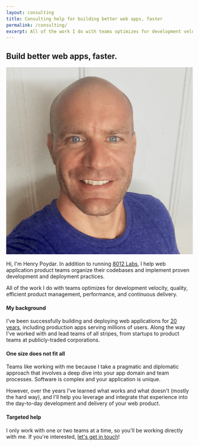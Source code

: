 ```yaml
---
layout: consulting
title: Consulting help for building better web apps, faster
permalink: /consulting/
excerpt: All of the work I do with teams optimizes for development velocity, quality, efficient product management, performance, and continuous delivery.
---
```


## Build better web apps, faster.

![Henry Poydar](/images/henry-poydar.png)

Hi, I'm Henry Poydar. In addition to running [8012 Labs](/), I help web application product teams organize their codebases and implement proven development and deployment practices.

All of the work I do with teams optimizes for development velocity, quality, efficient product management, performance, and continuous delivery.

#### My background

I've been successfully building and deploying web applications for [20 years](https://linkedin.com/in/hpoydar), including production apps serving millions of users. Along the way I've worked with and lead teams of all stripes, from startups to product teams at publicly-traded corporations.

#### One size does not fit all

Teams like working with me because I take a pragmatic and diplomatic approach that involves a deep dive into your app domain and team processes. Software is complex and your application is unique.

However, over the years I've learned what works and what doesn't (mostly the hard way), and I'll help you leverage and integrate that experience into the day-to-day development and delivery of your web product.

#### Targeted help

I only work with one or two teams at a time, so you'll be working directly with me. If you're interested, [let's get in touch](mailto:henry@8012labs.com)!


